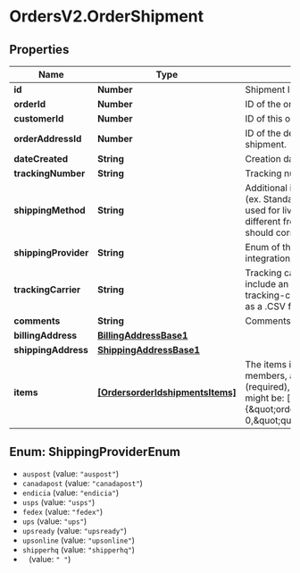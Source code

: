# OrdersV2.OrderShipment

## Properties
Name | Type | Description | Notes
------------ | ------------- | ------------- | -------------
**id** | **Number** | Shipment ID. | [optional] 
**orderId** | **Number** | ID of the order associated with this shipment. | [optional] 
**customerId** | **Number** | ID of this order’s customer. | [optional] 
**orderAddressId** | **Number** | ID of the desired &#x60;shipping_address&#x60; associated with the shipment. | [optional] 
**dateCreated** | **String** | Creation date for the shipment. | [optional] 
**trackingNumber** | **String** | Tracking number of the shipment. | [optional] 
**shippingMethod** | **String** | Additional information to describe the method of shipment (ex. Standard, Ship by Weight, Custom Shipment). Can be used for live quotes from certain shipping providers. If different from &#x60;shipping_provider&#x60;, &#x60;shipping_method&#x60; should correspond to &#x60;tracking_carrier&#x60;.   | [optional] 
**shippingProvider** | **String** | Enum of the BigCommerce shipping-carrier integration/module.  | [optional] 
**trackingCarrier** | **String** | Tracking carrier for the shipment.  Acceptable values include an empty string (&#x60;\&quot;\&quot;&#x60;) or one of the valid tracking-carrier values viewable [here](https://docs.google.com/spreadsheets/d/1w9c_aECSCGyf-oOrvGeUniDl-ARGKemfZl0qSsav8D4/pubhtml?gid&#x3D;0&amp;single&#x3D;true) and downloadable as a .CSV file [here](https://docs.google.com/spreadsheets/d/1mTueEynfcEmwsU2y2Jd2MX-8GKwNZrmlRMBcIElg9aY/pub?gid&#x3D;0&amp;single&#x3D;true&amp;output&#x3D;csv). | [optional] 
**comments** | **String** | Comments the shipper wishes to add. | [optional] 
**billingAddress** | [**BillingAddressBase1**](BillingAddressBase1.md) |  | [optional] 
**shippingAddress** | [**ShippingAddressBase1**](ShippingAddressBase1.md) |  | [optional] 
**items** | [**[OrdersorderIdshipmentsItems]**](OrdersorderIdshipmentsItems.md) | The items in the shipment. This object has the following members, all integer: order_product_id (required), quantity (required), product_id (read-only). A sample items value might be: [ {\&quot;order_product_id\&quot;:16,\&quot;product_id\&quot;: 0,\&quot;quantity\&quot;:2} ] | [optional] 

<a name="ShippingProviderEnum"></a>
## Enum: ShippingProviderEnum

* `auspost` (value: `"auspost"`)
* `canadapost` (value: `"canadapost"`)
* `endicia` (value: `"endicia"`)
* `usps` (value: `"usps"`)
* `fedex` (value: `"fedex"`)
* `ups` (value: `"ups"`)
* `upsready` (value: `"upsready"`)
* `upsonline` (value: `"upsonline"`)
* `shipperhq` (value: `"shipperhq"`)
* ` ` (value: `" "`)

